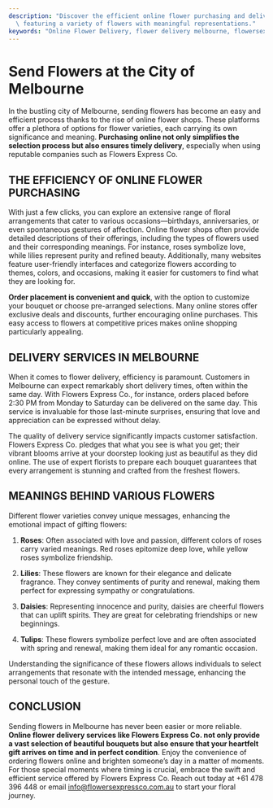 ```yaml
---
description: "Discover the efficient online flower purchasing and delivery services in Melbourne,\
  \ featuring a variety of flowers with meaningful representations."
keywords: "Online Flower Delivery, flower delivery melbourne, flowersexpressco, melbourne flowers"
---
```

# Send Flowers at the City of Melbourne

In the bustling city of Melbourne, sending flowers has become an easy and efficient process thanks to the rise of online flower shops. These platforms offer a plethora of options for flower varieties, each carrying its own significance and meaning. **Purchasing online not only simplifies the selection process but also ensures timely delivery**, especially when using reputable companies such as Flowers Express Co.

## THE EFFICIENCY OF ONLINE FLOWER PURCHASING

With just a few clicks, you can explore an extensive range of floral arrangements that cater to various occasions—birthdays, anniversaries, or even spontaneous gestures of affection. Online flower shops often provide detailed descriptions of their offerings, including the types of flowers used and their corresponding meanings. For instance, roses symbolize love, while lilies represent purity and refined beauty. Additionally, many websites feature user-friendly interfaces and categorize flowers according to themes, colors, and occasions, making it easier for customers to find what they are looking for.

**Order placement is convenient and quick**, with the option to customize your bouquet or choose pre-arranged selections. Many online stores offer exclusive deals and discounts, further encouraging online purchases. This easy access to flowers at competitive prices makes online shopping particularly appealing.

## DELIVERY SERVICES IN MELBOURNE

When it comes to flower delivery, efficiency is paramount. Customers in Melbourne can expect remarkably short delivery times, often within the same day. With Flowers Express Co., for instance, orders placed before 2:30 PM from Monday to Saturday can be delivered on the same day. This service is invaluable for those last-minute surprises, ensuring that love and appreciation can be expressed without delay.

The quality of delivery service significantly impacts customer satisfaction. Flowers Express Co. pledges that what you see is what you get; their vibrant blooms arrive at your doorstep looking just as beautiful as they did online. The use of expert florists to prepare each bouquet guarantees that every arrangement is stunning and crafted from the freshest flowers.

## MEANINGS BEHIND VARIOUS FLOWERS

Different flower varieties convey unique messages, enhancing the emotional impact of gifting flowers:

1. **Roses**: Often associated with love and passion, different colors of roses carry varied meanings. Red roses epitomize deep love, while yellow roses symbolize friendship.
   
2. **Lilies**: These flowers are known for their elegance and delicate fragrance. They convey sentiments of purity and renewal, making them perfect for expressing sympathy or congratulations.

3. **Daisies**: Representing innocence and purity, daisies are cheerful flowers that can uplift spirits. They are great for celebrating friendships or new beginnings.

4. **Tulips**: These flowers symbolize perfect love and are often associated with spring and renewal, making them ideal for any romantic occasion.

Understanding the significance of these flowers allows individuals to select arrangements that resonate with the intended message, enhancing the personal touch of the gesture.

## CONCLUSION

Sending flowers in Melbourne has never been easier or more reliable. **Online flower delivery services like Flowers Express Co. not only provide a vast selection of beautiful bouquets but also ensure that your heartfelt gift arrives on time and in perfect condition**. Enjoy the convenience of ordering flowers online and brighten someone’s day in a matter of moments. For those special moments where timing is crucial, embrace the swift and efficient service offered by Flowers Express Co. Reach out today at +61 478 396 448 or email info@flowersexpressco.com.au to start your floral journey.
